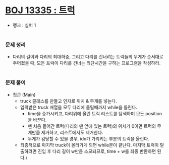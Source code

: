 # [BOJ 13335 : 트럭](https://www.acmicpc.net/problem/13335)
- 랭크 : 실버 1
  <br><br>
  
### 문제 정리
-  다리의 길이와 다리의 최대하중, 그리고 다리를 건너려는 트럭들의 무게가 순서대로 주어졌을 때, 모든 트럭이 다리를 건너는 최단시간을 구하는 프로그램을 작성하라.
   <br><br>

### 문제 풀이
- 접근 (Main) 
   - truck 클래스를 만들고 인자로 위치 & 무게를 넣는다.
   - 입력받은 truck 배열을 모두 다리에 올릴때까지 while을 돌린다.
      - time을 증가시키고, 다리위에 올린 트럭 리스트를 탐색하며 모든 position을 바꾼다. 
      - 맨 처음 들어간 트럭(다리의 맨 앞에 있는 트럭)의 위치가 0이면 트럭의 무게만큼 제거하고, 리스트에서도 제거한다.
      - 무게가 감당할 수 있을 경우, idx가 가리키는 부분의 트럭을 올린다.
   - 최종적으로 마지막 truck이 올라가게 되면 while문이 끝난다. 마지막 트럭이 탈출하려면 진입 후 다리 길이 w만큼 소모되므로, time + w를 최종 반환하면 된다.\
  



    
    


    
    


